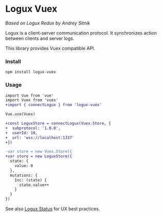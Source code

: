 # Logux Vuex

*Based on Logux Redux by Andrey Sitnik* 

Logux is a client-server communication protocol. It synchronizes action
between clients and server logs.

This library provides Vuex compatible API.

### Install
```shell
npm install logux-vuex
```

### Usage
```diff js
import Vue from 'vue'
import Vuex from 'vuex'
+import { connectLogux } from 'logux-vuex'

Vue.use(Vuex)

+const LoguxStore = connectLogux(Vuex.Store, {
+  subprotocol: '1.0.0',
+  userId: 10,
+  url: 'wss://localhost:1337'
+})

-var store = new Vuex.Store({
+var store = new LoguxStore({
  state: {
    value: 0
  },
  mutations: {
    Inc: (state) {
      state.value++
    }
  }
})
```

See also [Logux Status] for UX best practices.

[Logux Status]: https://github.com/logux/logux-status
